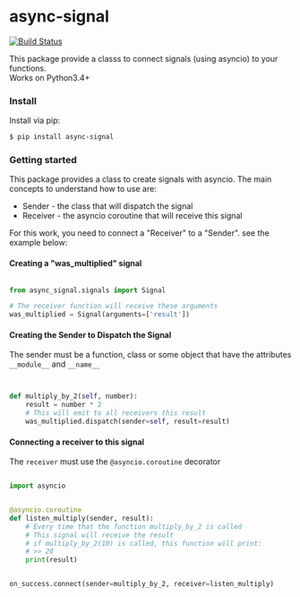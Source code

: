 
# async-signal
[![Build Status](https://travis-ci.org/Tiago-Lira/async-signal.svg?branch=master)](https://travis-ci.org/Tiago-Lira/async-signal)

This package provide a classs to connect signals (using asyncio) to your functions.  
Works on Python3.4+

### Install

Install via pip:

```bash
$ pip install async-signal

```


### Getting started

This package provides a class to create signals with asyncio. The main concepts to understand how to use are:
* Sender   - the class that will dispatch the signal
* Receiver - the asyncio coroutine that will receive this signal

For this work, you need to connect a "Receiver" to a "Sender". see the example below:

#### Creating a "was_multiplied" signal

```python

from async_signal.signals import Signal

# The receiver function will receive these arguments
was_multiplied = Signal(arguments=['result'])

```


#### Creating the Sender to Dispatch the Signal

The sender must be a function, class or some object that have the attributes ```__module__``` and ```__name__```

```python


def multiply_by_2(self, number):
    result = number * 2
    # This will emit to all receivers this result
    was_multiplied.dispatch(sender=self, result=result)

```


#### Connecting a receiver to this signal

The `receiver` must use the `@asyncio.coroutine` decorator

```python

import asyncio


@asyncio.coroutine
def listen_multiply(sender, result):
    # Every time that the function multiply_by_2 is called
    # This signal will receive the result
    # if multiply_by_2(10) is called, this function will print:
    # >> 20
    print(result)


on_success.connect(sender=multiply_by_2, receiver=listen_multiply)

```
